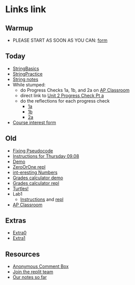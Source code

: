 # Links link
## Warmup
* PLEASE START AS SOON AS YOU CAN: [form](https://forms.gle/XxA8CSYSPkEGT6pg6)

## Today
* [StringBasics](https://replit.com/team/APCSA-Block8-2223/StringBasics)
* [StringPractice](https://replit.com/team/APCSA-Block8-2223/StringPracticeGroup)
* [String notes](files/stringBasics.pdf)
* While stumped:
    * do Progress Checks 1a, 1b, and 2a on [AP Classroom](https://www.apclassroom.collegeboard.org)
    * direct link to [Unit 2 Progress Check Pt a](https://apclassroom.collegeboard.org/8/assessments/assignments/48094398/) 
    * do the reflections for each progress check
        - [1a](https://replit.com/team/APCSA-Block8-2223/Unit1A-Progress-Check)
        - [1b](https://replit.com/team/APCSA-Block8-2223/Unit1B-Progress-Check)
        - [2a](https://replit.com/team/APCSA-Block8-2223/Unit2A-Progress-Check)
* [Course interest form](https://forms.gle/hZw9Ho16jGxaTac9A)


## Old
* [Fixing Pseudocode](https://replit.com/team/APCSA-Block8-2223/FixingPseudocode)
* [Instructions for Thursday 09.08](https://docs.google.com/document/d/1_h0v_cgrjOu1TpCQQ7m7R4vpybqe2okUgwcpVGH8YdQ/edit?usp=sharing)
* [Demo](https://replit.com/@mrDonoghue/ZooDemoJ)
* [ZeroOrOne repl](https://replit.com/team/APCSA-Block8-2223/ZeroOrOne)
* [int-eresting Numbers](https://replit.com/team/APCSA-Block8-2223/int-eresting-Numbers)
* [Grades calculator demo](https://replit.com/@mrDonoghue/GradesDemoJ)
* [Grades calculator repl](https://replit.com/team/APCSA-Block8-2223/GradeCalculator)
* [Turtles!](https://replit.com/team/APCSA-Block8-2223/Turtles)
* Lab1
    * [Instructions](files/labs/lab1.md) and [repl](https://replit.com/team/APCSA-Block8-2223/Lab1Bibliophile)
* [AP Classroom](https://www.apclassroom.collegeboard.org)

## Extras
* [Extra0](https://replit.com/team/APCSA-Block8-2223/Extra0)
* [Extra1](https://replit.com/team/APCSA-Block8-2223/Extra1)
## Resources
* [Anonymous Comment Box](https://forms.gle/NGGE7UAr6ZFP4KWs6)
* [Join the replit team](https://replit.com/teams/join/zzepkxrthlgsbzxjcpyalzouuwlczedr-APCSA-Block8-2223)
* [Our notes so far](https://drive.google.com/file/d/1OURaS812sPyaqV1LmvPY3AftyBiaWebt/view?usp=sharing)
